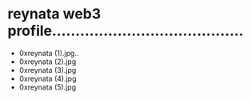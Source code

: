 # reynata web3 profile.........................................
- 0xreynata (1).jpg..
- 0xreynata (2).jpg
- 0xreynata (3).jpg
- 0xreynata (4).jpg
- 0xreynata (5).jpg
